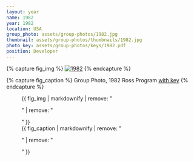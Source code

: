 ```yaml
---
layout: year
name: 1982
year: 1982
location: USA
group_photo: assets/group-photos/1982.jpg
thumbnail: assets/group-photos/thumbnails/1982.jpg
photo_key: assets/group-photos/keys/1982.pdf
position: Developer
---
```

{% capture fig_img %}
[![1982](/assets/group-photos/1982.jpg)](/assets/group-photos/keys/1982.pdf)
{% endcapture %}

{% capture fig_caption %}
Group Photo, 1982 Ross Program [with key](/assets/group-photos/keys/1982.pdf)
{% endcapture %}

<figure>
  {{ fig_img | markdownify | remove: "<p>" | remove: "</p>" }}
  <figcaption>{{ fig_caption | markdownify | remove: "<p>" | remove: "</p>" }}</figcaption>
</figure>
